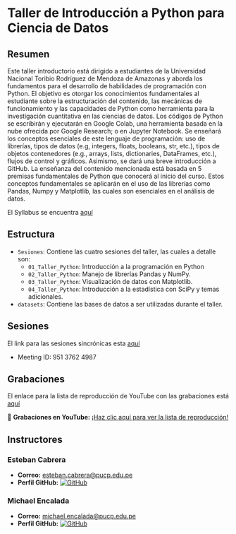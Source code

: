 # Taller de Introducción a Python para Ciencia de Datos

## Resumen
Este taller introductorio está dirigido a estudiantes de la Universidad Nacional Toribio Rodríguez de Mendoza de Amazonas y aborda los fundamentos para el desarrollo de habilidades de programación con Python. El objetivo es otorgar los conocimientos fundamentales al estudiante sobre la estructuración del contenido, las mecánicas de funcionamiento y las capacidades de Python como herramienta para la investigación cuantitativa en las ciencias de datos. Los códigos de Python se escribirán y ejecutarán en Google Colab, una herramienta basada en la nube ofrecida por Google Research; o en Jupyter Notebook. Se enseñará los conceptos esenciales de este lenguaje de programación: uso de librerías, tipos de datos (e.g, integers, floats, booleans, str, etc.), tipos de objetos contenedores (e.g., arrays, lists, dictionaries, DataFrames, etc.), flujos de control y gráficos. Asimismo, se dará una breve introducción a GitHub. La enseñanza del contenido mencionada está basada en 5 premisas fundamentales de Python que conocerá al inicio del curso. Estos conceptos fundamentales se aplicarán en el uso de las librerías como Pandas, Numpy y Matplotlib, las cuales son esenciales en el análisis de datos.

El Syllabus se encuentra <a href="https://docs.google.com/document/d/1j9PGyd5SO6EoB2o4-Ne0Wds4ty-rbe6p/edit?usp=sharing&ouid=100657601344850350475&rtpof=true&sd=true" target="_blank"> aquí </a>

## Estructura

- `Sesiones`: Contiene las cuatro sesiones del taller, las cuales a detalle son:
  - `01_Taller_Python`: Introducción a la programación en Python
  - `02_Taller_Python`: Manejo de librerías Pandas y NumPy.
  - `03_Taller_Python`: Visualización de datos con Matplotlib.
  - `04_Taller_Python`: Introducción a la estadística con SciPy y temas adicionales.
- `datasets`: Contiene las bases de datos a ser utilizadas durante el taller.

## Sesiones
El link para las sesiones sincrónicas esta <a href="https://pucp.zoom.us/j/95137624987
" target="_blank"> aquí </a>

- Meeting ID: 951 3762 4987

## Grabaciones
El enlace para la lista de reproducción de YouTube con las grabaciones está <a href="https://www.youtube.com/playlist?list=PLqq4bX-XIg37gq6khKLjIhee2CumLEbDZ" target="_blank"> aquí </a>

🎥 **Grabaciones en YouTube:** [¡Haz clic aquí para ver la lista de reproducción!](https://www.youtube.com/playlist?list=PLqq4bX-XIg37gq6khKLjIhee2CumLEbDZ)


## Instructores

### Esteban Cabrera
- **Correo:** [esteban.cabrera@pucp.edu.pe](mailto:esteban.cabrera@pucp.edu.pe)
- **Perfil GitHub:** [![GitHub](https://img.shields.io/badge/-GitHub-black?style=flat-square&logo=github)](https://github.com/estcab00)

### Michael Encalada
- **Correo:** [michael.encalada@pucp.edu.pe](mailto:michael.encalada@pucp.edu.pe)
- **Perfil GitHub:** [![GitHub](https://img.shields.io/badge/-GitHub-black?style=flat-square&logo=github)](https://github.com/MichaelEncalada)

